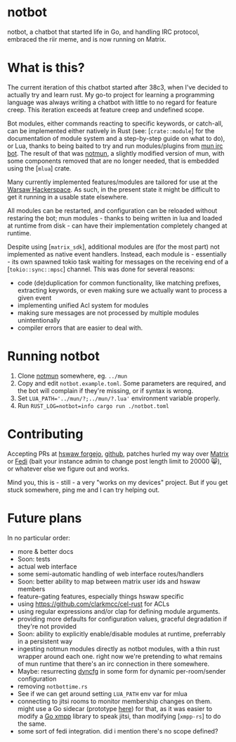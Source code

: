 # notbot

notbot, a chatbot that started life in Go, and handling IRC protocol, embraced the riir meme, and is now running on Matrix.

# What is this?

The current iteration of this chatbot started after 38c3, when I've decided to actually try and learn rust. My go-to project for learning a programming language
was always writing a chatbot with little to no regard for feature creep. This iteration exceeds at feature creep and undefined scope.

Bot modules, either commands reacting to specific keywords, or catch-all, can be implemented either natively in Rust (see: [`crate::module`] for the documentation
of module system and a step-by-step guide on what to do), or Lua, thanks to being baited to try and run modules/plugins from
[mun irc bot](https://code.hackerspace.pl/q3k/mun). The result of that was [notmun](https://code.hackerspace.pl/ar/notmun), a slightly modified version of mun, with
some components removed that are no longer needed, that is embedded using the [`mlua`] crate.

Many currently implemented features/modules are tailored for use at the [Warsaw Hackerspace](https://hackerspace.pl/). As such, in the present state it might be
difficult to get it running in a usable state elsewhere.

All modules can be restarted, and configuration can be reloaded without restaring the bot; mun modules - thanks to being written in lua and loaded at runtime from
disk - can have their implementation completely changed at runtime.

Despite using [`matrix_sdk`], additional modules are (for the most part) not implemented as native event handlers. Instead, each module is - essentially - its
own spawned tokio task waiting for messages on the receiving end of a [`tokio::sync::mpsc`] channel.
This was done for several reasons:
* code (de)duplication for common functionality, like matching prefixes, extracting keywords, or even making sure we actually want to process a given event
* implementing unified Acl system for modules
* making sure messages are not processed by multiple modules unintentionally
* compiler errors that are easier to deal with.

# Running notbot

1. Clone [notmun](https://code.hackerspace.pl/ar/notmun) somewhere, eg. `../mun`
2. Copy and edit `notbot.example.toml`. Some parameters are required, and the bot will complain if they're missing, or if syntax is wrong.
3. Set `LUA_PATH='../mun/?;../mun/?.lua'` environment variable properly.
4. Run `RUST_LOG=notbot=info cargo run ./notbot.toml`

# Contributing

Accepting PRs at [hswaw forgejo](https://code.hackerspace.pl/ar/notbot), [github](https://github.com/arachnist/notbot), patches
hurled my way over [Matrix](https://matrix.to/#/@ar:is-a.cat) or [Fedi](https://is-a.cat/@ar) (bait your instance admin to change post
length limit to 20000 😸), or whatever else we figure out and works.

Mind you, this is - still - a very "works on my devices" project. But if you get stuck somewhere, ping me and I can try helping out.

# Future plans

In no particular order:
* more & better docs
* Soon: tests
* actual web interface
* some semi-automatic handling of web interface routes/handlers
* Soon: better ability to map between matrix user ids and hswaw members
* feature-gating features, especially things hswaw specific
* using <https://github.com/clarkmcc/cel-rust> for ACLs
* using regular expressions and/or clap for defining module arguments.
* providing more defaults for configuration values, graceful degradation if they're not provided
* Soon: ability to explicitly enable/disable modules at runtime, preferrably in a persistent way
* ingesting notmun modules directly as notbot modules, with a thin rust wrapper around each one.
  right now we're pretending to what remains of mun runtime that there's an irc connection in there somewhere.
* Maybe: resurrecting [dyncfg](https://github.com/arachnist/dyncfg) in some form for dynamic per-room/sender configuration
* removing `notbottime.rs`
* See if we can get around setting `LUA_PATH` env var for mlua
* connecting to jitsi rooms to monitor membership changes on them. might use a Go sidecar (prototype [here](https://github.com/arachnist/jitsi-go/)) for that, as it was easier to modify a [Go xmpp](https://github.com/arachnist/go-xmpp) library to speak jitsi, than modifying [`xmpp-rs`] to do the same.
* some sort of fedi integration. did i mention there's no scope defined?
